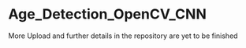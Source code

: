 # Age_Detection_OpenCV_CNN

More Upload and further details in the repository are yet to be finished 
